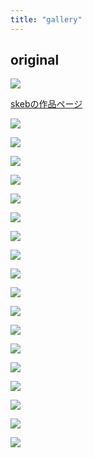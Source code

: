 ```yaml
---
title: "gallery"
---
```


## original
![](/gallery/tonoko.png)

[skebの作品ページ](https://skeb.jp/@usanagi_kon/works/27)

![](/gallery/tonoko_2.png)

![](/gallery/tonoko_e.png)

![](/gallery/tonoko_winter.png)

![](/gallery/big_cat.png)

![](/gallery/prsk_cloth.png)

![](gallery/pasket.png)

![](/gallery/xmas.png)

![](/gallery/with_mini.JPG)

![](/gallery/single_nattimauyo.png)

![](/gallery/multi_nattimauyo.png)

![](/gallery/otona.png)

![](/gallery/change_cloth.png)

![](/gallery/tonoko_plush.png)

![](/gallery/sbww.png)

![](/gallery/yuubinkyoku_tonoko.jpg)

![](/gallery/ikemen_tonoko.jpg)

![](/gallery/trick_xor_treat.jpg)

![](/gallery/nekonekonekoneko.png)